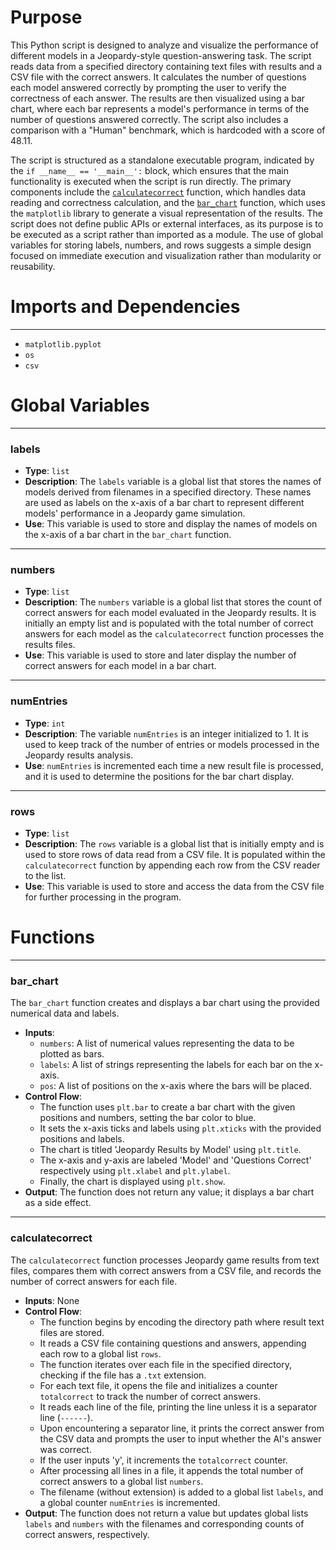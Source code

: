 # Purpose
This Python script is designed to analyze and visualize the performance of different models in a Jeopardy-style question-answering task. The script reads data from a specified directory containing text files with results and a CSV file with the correct answers. It calculates the number of questions each model answered correctly by prompting the user to verify the correctness of each answer. The results are then visualized using a bar chart, where each bar represents a model's performance in terms of the number of questions answered correctly. The script also includes a comparison with a "Human" benchmark, which is hardcoded with a score of 48.11.

The script is structured as a standalone executable program, indicated by the `if __name__ == '__main__':` block, which ensures that the main functionality is executed when the script is run directly. The primary components include the [`calculatecorrect`](#cpp/examples/jeopardy/graphcalculatecorrect) function, which handles data reading and correctness calculation, and the [`bar_chart`](#cpp/examples/jeopardy/graphbar_chart) function, which uses the `matplotlib` library to generate a visual representation of the results. The script does not define public APIs or external interfaces, as its purpose is to be executed as a script rather than imported as a module. The use of global variables for storing labels, numbers, and rows suggests a simple design focused on immediate execution and visualization rather than modularity or reusability.
# Imports and Dependencies

---
- `matplotlib.pyplot`
- `os`
- `csv`


# Global Variables

---
### labels
- **Type**: `list`
- **Description**: The `labels` variable is a global list that stores the names of models derived from filenames in a specified directory. These names are used as labels on the x-axis of a bar chart to represent different models' performance in a Jeopardy game simulation.
- **Use**: This variable is used to store and display the names of models on the x-axis of a bar chart in the `bar_chart` function.


---
### numbers
- **Type**: `list`
- **Description**: The `numbers` variable is a global list that stores the count of correct answers for each model evaluated in the Jeopardy results. It is initially an empty list and is populated with the total number of correct answers for each model as the `calculatecorrect` function processes the results files.
- **Use**: This variable is used to store and later display the number of correct answers for each model in a bar chart.


---
### numEntries
- **Type**: `int`
- **Description**: The variable `numEntries` is an integer initialized to 1. It is used to keep track of the number of entries or models processed in the Jeopardy results analysis.
- **Use**: `numEntries` is incremented each time a new result file is processed, and it is used to determine the positions for the bar chart display.


---
### rows
- **Type**: `list`
- **Description**: The `rows` variable is a global list that is initially empty and is used to store rows of data read from a CSV file. It is populated within the `calculatecorrect` function by appending each row from the CSV reader to the list.
- **Use**: This variable is used to store and access the data from the CSV file for further processing in the program.


# Functions

---
### bar\_chart<!-- {{#callable:llama.cpp/examples/jeopardy/graph.bar_chart}} -->
The `bar_chart` function creates and displays a bar chart using the provided numerical data and labels.
- **Inputs**:
    - `numbers`: A list of numerical values representing the data to be plotted as bars.
    - `labels`: A list of strings representing the labels for each bar on the x-axis.
    - `pos`: A list of positions on the x-axis where the bars will be placed.
- **Control Flow**:
    - The function uses `plt.bar` to create a bar chart with the given positions and numbers, setting the bar color to blue.
    - It sets the x-axis ticks and labels using `plt.xticks` with the provided positions and labels.
    - The chart is titled 'Jeopardy Results by Model' using `plt.title`.
    - The x-axis and y-axis are labeled 'Model' and 'Questions Correct' respectively using `plt.xlabel` and `plt.ylabel`.
    - Finally, the chart is displayed using `plt.show`.
- **Output**: The function does not return any value; it displays a bar chart as a side effect.


---
### calculatecorrect<!-- {{#callable:llama.cpp/examples/jeopardy/graph.calculatecorrect}} -->
The `calculatecorrect` function processes Jeopardy game results from text files, compares them with correct answers from a CSV file, and records the number of correct answers for each file.
- **Inputs**: None
- **Control Flow**:
    - The function begins by encoding the directory path where result text files are stored.
    - It reads a CSV file containing questions and answers, appending each row to a global list `rows`.
    - The function iterates over each file in the specified directory, checking if the file has a `.txt` extension.
    - For each text file, it opens the file and initializes a counter `totalcorrect` to track the number of correct answers.
    - It reads each line of the file, printing the line unless it is a separator line (`------`).
    - Upon encountering a separator line, it prints the correct answer from the CSV data and prompts the user to input whether the AI's answer was correct.
    - If the user inputs 'y', it increments the `totalcorrect` counter.
    - After processing all lines in a file, it appends the total number of correct answers to a global list `numbers`.
    - The filename (without extension) is added to a global list `labels`, and a global counter `numEntries` is incremented.
- **Output**: The function does not return a value but updates global lists `labels` and `numbers` with the filenames and corresponding counts of correct answers, respectively.


